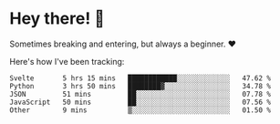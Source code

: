 # Hey there! 👋
Sometimes breaking and entering, but always a beginner. ❤️

Here's how I've been tracking:
<!--START_SECTION:waka-->

```text
Svelte       5 hrs 15 mins   ████████████░░░░░░░░░░░░░   47.62 %
Python       3 hrs 50 mins   ████████▓░░░░░░░░░░░░░░░░   34.78 %
JSON         51 mins         ██░░░░░░░░░░░░░░░░░░░░░░░   07.78 %
JavaScript   50 mins         ██░░░░░░░░░░░░░░░░░░░░░░░   07.56 %
Other        9 mins          ▒░░░░░░░░░░░░░░░░░░░░░░░░   01.50 %
```

<!--END_SECTION:waka-->
